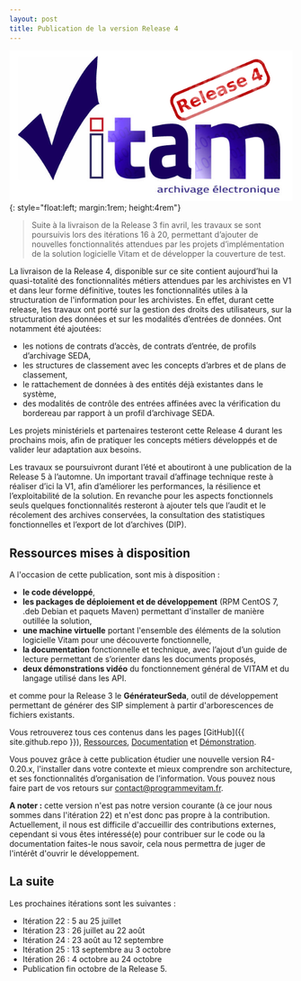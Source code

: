 ```yaml
---
layout: post
title: Publication de la version Release 4
---
```


![Logo Release 4](/public/images/LogoRelease4.jpg){: style="float:left; margin:1rem; height:4rem"}
> Suite à la livraison de la Release 3 fin avril, les travaux se sont poursuivis lors des itérations 16 à 20, permettant d’ajouter de nouvelles fonctionnalités attendues par les projets d’implémentation de la solution logicielle Vitam et de développer la couverture de test.


La livraison de la Release 4, disponible sur ce site contient aujourd’hui la quasi-totalité des fonctionnalités métiers attendues par les archivistes en V1 et dans leur forme définitive, toutes les fonctionnalités utiles à la structuration de l'information pour les archivistes. 
En effet, durant cette release, les travaux ont porté sur la gestion des droits des utilisateurs, sur la structuration des données et sur les modalités d’entrées de données. Ont notamment été ajoutées:

* les notions de contrats d’accès, de contrats d’entrée, de profils d’archivage SEDA, 
* les structures de classement avec les concepts d’arbres et de plans de classement,
* le rattachement de données à des entités déjà existantes dans le système,
* des modalités de contrôle des entrées affinées avec la vérification du bordereau par rapport à un profil d’archivage SEDA.

Les projets ministériels et partenaires testeront cette Release 4 durant les prochains mois, afin de pratiquer les concepts métiers développés et de valider leur adaptation aux besoins. 

Les travaux se poursuivront durant l’été et aboutiront à une publication de la Release 5 à l’automne. 
Un important travail d’affinage technique reste à réaliser d’ici la V1, afin d’améliorer les performances, la résilience et l’exploitabilité de la solution. En revanche pour les aspects fonctionnels seuls quelques fonctionnalités resteront à ajouter tels que l’audit et le récolement des archives conservées, la consultation des statistiques fonctionnelles et l’export de lot d’archives (DIP).

## Ressources mises à disposition

A l'occasion de cette publication, sont mis à disposition :

* **le code développé**,
* **les packages de déploiement et de développement** (RPM CentOS 7, .deb Debian et paquets Maven) permettant d'installer de manière outillée la solution,
* **une machine virtuelle** portant l'ensemble des éléments de la solution logicielle Vitam pour une découverte fonctionnelle,
* **la documentation** fonctionnelle et technique, avec l’ajout d’un guide de lecture permettant de s’orienter dans les documents proposés,
* **deux démonstrations vidéo** du fonctionnement général de VITAM et du langage utilisé dans les API.

et comme pour la Release 3 le **GénérateurSeda**, outil de développement permettant de générer
 des SIP simplement à partir d'arborescences de fichiers existants.

Vous retrouverez tous ces contenus dans les pages [GitHub]({{ site.github.repo }}), 
[Ressources](/pages/ressources), [Documentation](/pages/documentation) et [Démonstration](/pages/demonstration).

Vous pouvez grâce à cette publication étudier une nouvelle version R4-0.20.x, l'installer 
dans votre contexte et mieux comprendre son architecture, et ses fonctionnalités d’organisation de l’information. Vous pouvez nous faire part de vos retours sur <a href="mailto:contact@programmevitam.fr">contact@programmevitam.fr</a>.

**A noter :** cette version n'est pas notre version courante (à ce jour nous sommes dans 
l'itération 22) et n'est donc pas propre à la contribution. Actuellement, il nous est difficile d'accueillir des contributions externes, cependant si vous êtes intéressé(e) pour 
contribuer sur le code ou la documentation faites-le nous savoir, cela nous permettra 
de juger de l'intérêt d'ouvrir le développement.

## La suite

Les prochaines itérations sont les suivantes :

* Itération 22 : 5 au 25 juillet
* Itération 23 : 26 juillet au 22 août
* Itération 24 : 23 août au 12 septembre
* Itération 25 : 13 septembre au 3 octobre
* Itération 26 : 4 octobre au 24 octobre
* Publication fin octobre de la Release 5.

